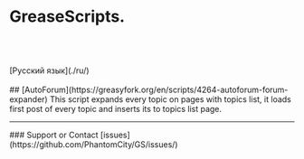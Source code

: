 # GreaseScripts.
<br/>
<br/>
<br/> [Русский язык](./ru/)
<br/>
<br/>
## [AutoForum](https://greasyfork.org/en/scripts/4264-autoforum-forum-expander)
This script expands every topic on pages with topics list, it loads first post of every topic and inserts its to topics list page.
<br/>
<hr/>
### Support or Contact
[issues](https://github.com/PhantomCity/GS/issues/)
